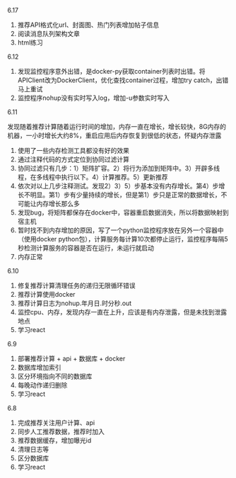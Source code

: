 6.17

1. 推荐API格式化url、封面图、热门列表增加帖子信息
2. 阅读消息队列架构文章
3. html练习

6.12

1. 发现监控程序意外出错，是docker-py获取container列表时出错。将APIClient改为DockerClient，优化查找container过程，增加try catch，出错马上重试
2. 监控程序nohup没有实时写入log，增加-u参数实时写入

6.11

发现随着推荐计算随着运行时间的增加，内存一直在增长，增长较快，8G内存的机器，一小时增长大约8%，重启应用后内存恢复到很低的状态，怀疑内存泄露

1. 使用了一些内存检测工具都没有好的效果
2. 通过注释代码的方式定位到协同过滤计算
3. 协同过滤只有几步：1）矩阵扩容。2）将行为添加到矩阵中。3）开辟多线程，在多线程中执行以下。4）计算推荐。5）更新推荐
4. 依次对以上几步注释测试。发现2）3）5）步基本没有内存增长。第4）步增长不明显。第1）步有少量持续的增长，但是第1）步只是正常的数据增长，不可能让内存增长那么多
5. 发现bug，将矩阵都保存在docker中，容器重启数据消失，所以将数据映射到宿主机
6. 暂时找不到内存增加的原因，写了一个python监控程序放在另外一个容器中（使用docker python包），计算服务每计算10次都停止运行，监控程序每隔5秒检测计算服务的容器是否在运行，未运行就启动
7. 内存正常

6.10 

1. 修复推荐计算清理任务的递归无限循环错误
2. 推荐计算使用docker
3. 推荐计算日志为nohup.年月日.时分秒.out
4. 监控cpu、内存，发现内存一直在上升，应该是有内存泄露，但是未找到泄露地点
5. 学习react

6.9

1. 部署推荐计算 + api + 数据库 + docker
2. 数据库增加索引
3. 区分环境指向不同的数据库
4. 每晚动作递归删除
5. 学习react

6.8

1. 完成推荐关注用户计算、api
2. 同步人工推荐数据，推荐时加入
3. 推荐数据缓存，增加曝光id
4. 清理日志等
5. 区分数据库
6. 学习react